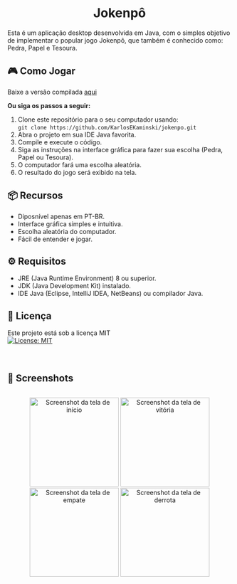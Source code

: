 
<h1 align="center">Jokenpô</h1>
<p>Esta é um aplicação desktop desenvolvida em Java, com o simples objetivo de implementar o popular jogo Jokenpô, que também é conhecido como: Pedra, Papel e Tesoura.</p>

## 🎮 Como Jogar

Baixe a versão compilada [aqui](dist/JOKENPO.jar?raw=true)

**Ou siga os passos a seguir:**
1. Clone este repositório para o seu computador usando:<br>
   ```git clone https://github.com/KarlosEKaminski/jokenpo.git```
3. Abra o projeto em sua IDE Java favorita.
4. Compile e execute o código.
5. Siga as instruções na interface gráfica para fazer sua escolha (Pedra, Papel ou Tesoura).
6. O computador fará uma escolha aleatória.
7. O resultado do jogo será exibido na tela.

## 📦 Recursos

- Diposnível apenas em PT-BR.
- Interface gráfica simples e intuitiva.
- Escolha aleatória do computador.
- Fácil de entender e jogar.

## ⚙ Requisitos
- JRE (Java Runtime Environment) 8 ou superior.
- JDK (Java Development Kit) instalado.
- IDE Java (Eclipse, IntelliJ IDEA, NetBeans) ou compilador Java.

## 📄 Licença

Este projeto está sob a licença MIT<br>
[![License: MIT](https://img.shields.io/badge/License-MIT-green.svg)](https://opensource.org/licenses/MIT)
<br>
<br>
<br>

## 📸 Screenshots
<div style="display: flex;">
   <p align="center">
      <img src="screenshots/tela_inicial.png" alt="Screenshot da tela de início" width="200"/>
      <img src="screenshots/tela_vitoria.png" alt="Screenshot da tela de vitória" width="200"/>
      <img src="screenshots/tela_empate.png" alt="Screenshot da tela de empate" width="200"/>
      <img src="screenshots/derrota.png" alt="Screenshot da tela de derrota" width="200"/>
   </p>
</div>
